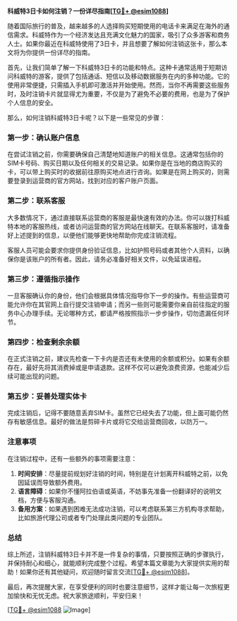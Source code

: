 **科威特3日卡如何注销？一份详尽指南[[TG💪+ @esim1088](https://t.me/s/esim1088)]**

随着国际旅行的普及，越来越多的人选择购买短期使用的电话卡来满足在海外的通信需求。科威特作为一个经济发达且充满文化魅力的国家，吸引了众多游客和商务人士。如果你最近在科威特使用了3日卡，并且想要了解如何注销这张卡，那么本文将为你提供一份详尽的指南。

首先，让我们简单了解一下科威特3日卡的功能和特点。这种卡通常适用于短期访问科威特的游客，提供了包括通话、短信以及移动数据服务在内的多种功能。它的使用非常便捷，只需插入手机即可激活并开始使用。然而，当你不再需要这些服务时，及时注销卡片就显得尤为重要，不仅是为了避免不必要的费用，也是为了保护个人信息的安全。

那么，如何注销科威特3日卡呢？以下是一些常见的步骤：

### **第一步：确认账户信息**
在尝试注销之前，你需要确保自己清楚地知道账户的相关信息。这通常包括你的SIM卡号码、购买日期以及任何相关的交易记录。如果你是在当地的商店购买的卡，可以带上购买时的收据前往原购买地点进行咨询。如果是在网上购买的，则需要登录到运营商的官方网站，找到对应的客户账户页面。

### **第二步：联系客服**
大多数情况下，通过直接联系运营商的客服是最快速有效的办法。你可以拨打科威特本地的客服热线，或者访问运营商的官方网站在线聊天。在联系客服时，请准备好上述提到的信息，以便他们能够更快地帮助你完成注销流程。

客服人员可能会要求你提供身份验证信息，比如护照号码或者其他个人资料，以确保你是该账户的所有者。因此，请务必准备好相关文件，以免延误进程。

### **第三步：遵循指示操作**
一旦客服确认你的身份，他们会根据具体情况指导你下一步的操作。有些运营商可能允许你在其官网上自行提交注销申请；而另一些则可能需要你亲自前往指定的服务中心办理手续。无论哪种方式，都请严格按照指示一步步操作，切勿遗漏任何环节。

### **第四步：检查剩余余额**
在正式注销之前，建议先检查一下卡内是否还有未使用的余额或积分。如果有余额存在，最好先将其消费掉或是申请退款。这样不仅可以避免浪费资源，也能减少后续可能出现的问题。

### **第五步：妥善处理实体卡**
完成注销后，记得不要随意丢弃SIM卡。虽然它已经失去了功能，但上面可能仍然存有敏感信息。最好的做法是剪碎卡片或将它交给运营商回收，以防万一。

### **注意事项**
在注销过程中，还有一些额外的事项需要注意：
1. **时间安排**：尽量提前规划好注销的时间，特别是在计划离开科威特之前，以免因延误而导致额外费用。
2. **语言障碍**：如果你不懂阿拉伯语或英语，不妨事先准备一份翻译好的说明文档，方便与客服沟通。
3. **备用方案**：如果遇到困难无法成功注销，可以考虑联系第三方机构寻求帮助，比如旅游代理公司或者专门处理此类问题的专业团队。

### **总结**
综上所述，注销科威特3日卡并不是一件复杂的事情，只要按照正确的步骤执行，并保持耐心和细心，就能顺利完成整个过程。希望本篇文章能为大家提供实用的帮助！如果你还有其他疑问，欢迎随时留言交流[[TG💪+ @esim1088](https://t.me/s/esim1088)]。

最后，再次提醒大家，在享受便利的同时也要注意细节，这样才能让每一次旅程更加愉快和无忧无虑。祝大家旅途顺利，平安归来！

[[TG💪+ @esim1088](https://t.me/s/esim1088) ![Image](https://i.postimg.cc/4NQfJmqS/Snipaste-2025-05-13-00-14-12.png)]